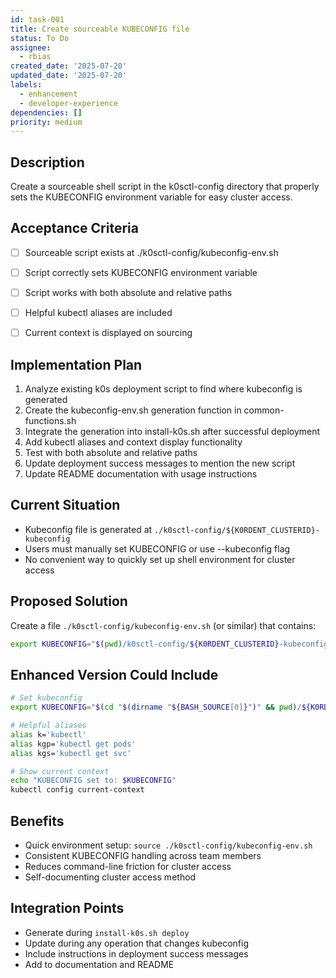 ```yaml
---
id: task-001
title: Create sourceable KUBECONFIG file
status: To Do
assignee:
  - rbias
created_date: '2025-07-20'
updated_date: '2025-07-20'
labels:
  - enhancement
  - developer-experience
dependencies: []
priority: medium
---
```


## Description

Create a sourceable shell script in the k0sctl-config directory that properly sets the KUBECONFIG environment variable for easy cluster access.

## Acceptance Criteria

- [ ] Sourceable script exists at ./k0sctl-config/kubeconfig-env.sh
- [ ] Script correctly sets KUBECONFIG environment variable
- [ ] Script works with both absolute and relative paths
- [ ] Helpful kubectl aliases are included
- [ ] Current context is displayed on sourcing


## Implementation Plan

1. Analyze existing k0s deployment script to find where kubeconfig is generated
2. Create the kubeconfig-env.sh generation function in common-functions.sh
3. Integrate the generation into install-k0s.sh after successful deployment
4. Add kubectl aliases and context display functionality
5. Test with both absolute and relative paths
6. Update deployment success messages to mention the new script
7. Update README documentation with usage instructions
## Current Situation

- Kubeconfig file is generated at `./k0sctl-config/${K0RDENT_CLUSTERID}-kubeconfig`
- Users must manually set KUBECONFIG or use --kubeconfig flag
- No convenient way to quickly set up shell environment for cluster access

## Proposed Solution

Create a file `./k0sctl-config/kubeconfig-env.sh` (or similar) that contains:
```bash
export KUBECONFIG="$(pwd)/k0sctl-config/${K0RDENT_CLUSTERID}-kubeconfig"
```

## Enhanced Version Could Include

```bash
# Set kubeconfig
export KUBECONFIG="$(cd "$(dirname "${BASH_SOURCE[0]}")" && pwd)/${K0RDENT_CLUSTERID}-kubeconfig"

# Helpful aliases
alias k='kubectl'
alias kgp='kubectl get pods'
alias kgs='kubectl get svc'

# Show current context
echo "KUBECONFIG set to: $KUBECONFIG"
kubectl config current-context
```

## Benefits

- Quick environment setup: `source ./k0sctl-config/kubeconfig-env.sh`
- Consistent KUBECONFIG handling across team members
- Reduces command-line friction for cluster access
- Self-documenting cluster access method

## Integration Points

- Generate during `install-k0s.sh deploy`
- Update during any operation that changes kubeconfig
- Include instructions in deployment success messages
- Add to documentation and README
